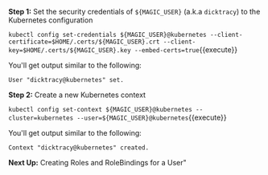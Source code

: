 **Step 1:** Set the security credentials of `${MAGIC_USER}` (a.k.a `dicktracy`) to the Kubernetes configuration

`kubectl config set-credentials ${MAGIC_USER}@kubernetes --client-certificate=$HOME/.certs/${MAGIC_USER}.crt --client-key=$HOME/.certs/${MAGIC_USER}.key --embed-certs=true`{{execute}}

You'll get output similar to the following:

`User "dicktracy@kubernetes" set.`

**Step 2:** Create a new Kubernetes context

`kubectl config set-context ${MAGIC_USER}@kubernetes --cluster=kubernetes --user=${MAGIC_USER}@kubernetes`{{execute}}

You'll get output similar to the following:

`Context "dicktracy@kubernetes" created.`

**Next Up:** Creating Roles and RoleBindings for a User"

